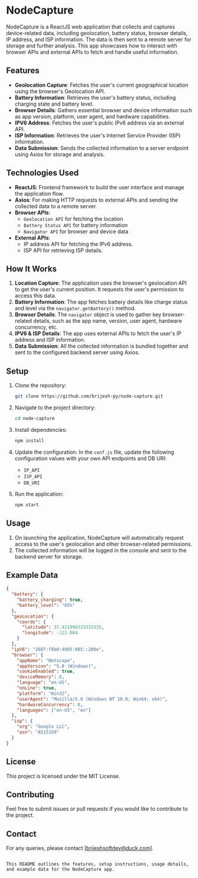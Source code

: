 # NodeCapture

NodeCapture is a ReactJS web application that collects and captures device-related data, including geolocation, battery status, browser details, IP address, and ISP information. The data is then sent to a remote server for storage and further analysis. This app showcases how to interact with browser APIs and external APIs to fetch and handle useful information.

## Features

- **Geolocation Capture**: Fetches the user's current geographical location using the browser's Geolocation API.
- **Battery Information**: Retrieves the user's battery status, including charging state and battery level.
- **Browser Details**: Gathers essential browser and device information such as app version, platform, user agent, and hardware capabilities.
- **IPV6 Address**: Fetches the user's public IPv6 address via an external API.
- **ISP Information**: Retrieves the user's Internet Service Provider (ISP) information.
- **Data Submission**: Sends the collected information to a server endpoint using Axios for storage and analysis.

## Technologies Used

- **ReactJS**: Frontend framework to build the user interface and manage the application flow.
- **Axios**: For making HTTP requests to external APIs and sending the collected data to a remote server.
- **Browser APIs**: 
  - `Geolocation API` for fetching the location
  - `Battery Status API` for battery information
  - `Navigator API` for browser and device data
- **External APIs**:
  - IP address API for fetching the IPv6 address.
  - ISP API for retrieving ISP details.

## How It Works

1. **Location Capture**: The application uses the browser's geolocation API to get the user's current position. It requests the user's permission to access this data.
2. **Battery Information**: The app fetches battery details like charge status and level via the `navigator.getBattery()` method.
3. **Browser Details**: The `navigator` object is used to gather key browser-related details, such as the app name, version, user agent, hardware concurrency, etc.
4. **IPV6 & ISP Details**: The app uses external APIs to fetch the user's IP address and ISP information.
5. **Data Submission**: All the collected information is bundled together and sent to the configured backend server using Axios.

## Setup

1. Clone the repository:
   ```bash
   git clone https://github.com/brijesh-py/node-capture.git

2. Navigate to the project directory:
   ```bash
   cd node-capture
   ```

3. Install dependencies:
   ```bash
   npm install
   ```

4. Update the configuration:
   In the `conf.js` file, update the following configuration values with your own API endpoints and DB URI:
   - `IP_API`
   - `ISP_API`
   - `DB_URI`

5. Run the application:
   ```bash
   npm start
   ```

## Usage

1. On launching the application, NodeCapture will automatically request access to the user's geolocation and other browser-related permissions.
2. The collected information will be logged in the console and sent to the backend server for storage.

## Example Data

```json
{
  "battery": {
    "battery_charging": true,
    "battery_level": "85%"
  },
  "geoLocation": {
    "coords": {
      "latitude": 37.421998333333335,
      "longitude": -122.084
    }
  },
  "ipV6": "2607:f8b0:4005:805::200e",
  "browser": {
    "appName": "Netscape",
    "appVersion": "5.0 (Windows)",
    "cookieEnabled": true,
    "deviceMemory": 8,
    "language": "en-US",
    "onLine": true,
    "platform": "Win32",
    "userAgent": "Mozilla/5.0 (Windows NT 10.0; Win64; x64)",
    "hardwareConcurrency": 8,
    "languages": ["en-US", "en"]
  },
  "isp": {
    "org": "Google LLC",
    "asn": "AS15169"
  }
}
```

## License

This project is licensed under the MIT License.

## Contributing

Feel free to submit issues or pull requests if you would like to contribute to the project.

## Contact

For any queries, please contact [brijeshsoftdev@duck.com].
```

This README outlines the features, setup instructions, usage details, and example data for the NodeCapture app.